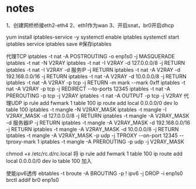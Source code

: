 # notes
1、创建网桥桥接eth2-eth4
2、eth1作为wan
3、开启snat，br0开启dhcp

yum install iptables-service -y
systemctl enable iptables
systemctl start iptables
service iptables save #保存iptables

代理TCP
iptables -t nat -A POSTROUTING -o enp1s0 -j MASQUERADE
iptables -t nat -N V2RAY
iptables -t nat -I V2RAY -d 127.0.0.0/8 -j RETURN
iptables -t nat -I V2RAY -d 服务IP -j RETURN
iptables -t nat -A V2RAY -d 192.168.0.0/16 -j RETURN
iptables -t nat -A V2RAY -d 10.0.0.0/8 -j RETURN 
iptables -t nat -A V2RAY -p tcp -j RETURN -m mark --mark 0xff
iptables -t nat -A V2RAY -p tcp -j REDIRECT --to-ports 12345
iptables -t nat -A PREROUTING -p tcp -j V2RAY
iptables -t nat -A OUTPUT -p tcp -j V2RAY
代理UDP
ip rule add fwmark 1 table 100
ip route add local 0.0.0.0/0 dev lo table 100
iptables -t mangle -N V2RAY_MASK
iptables -t mangle -I V2RAY_MASK -d 127.0.0.0/8 -j RETURN
iptables -t mangle -A V2RAY_MASK -d 服务器IP -j RETURN
iptables -t mangle -A V2RAY_MASK -d 192.168.0.0/16 -j RETURN
iptables -t mangle -A V2RAY_MASK -d 10.0.0.0/8 -j RETURN
iptables -t mangle -A V2RAY_MASK -p udp -j TPROXY --on-port 12345 --tproxy-mark 1
iptables -t mangle -A PREROUTING -p udp -j V2RAY_MASK


chmod +x /etc/rc.d/rc.local
将
ip rule add fwmark 1 table 100
ip route add local 0.0.0.0/0 dev lo table 100
加入

使能ipv6透传
ebtables -t broute -A BROUTING -p ! ipv6 -j DROP -i enp1s0
brctl addif br0 enp1s0
